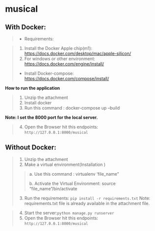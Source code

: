 # musical

## With Docker:

> - Requirements:

> 1. Install the Docker Apple chip(m1): https://docs.docker.com/desktop/mac/apple-silicon/
> 2. For windows or other environment: https://docs.docker.com/engine/install/
> - Install Docker-compose: https://docs.docker.com/compose/install/

**How to run the application**

> 1. Unzip the attachment 
> 2. Install docker
> 3. Run this command : docker-compose up –build 
>
**Note: I set the 8000 port for the local server.**
> 4. Open the Browser hit this endpoints: ```http://127.0.0.1:8000/musical```

## Without Docker:
> 1. Unzip the attachment
> 2. Make a virtual environment(Installation )
   >> a. Use this command : virtualenv ‘file_name”
   >> >
   >> b. Activate the Virtual Environment: source “file_name”/bin/activate
 >
> 3. Run the requirements: ```pip install -r requirements.txt```
Note: requirements.txt file is already available in the attachment file.

> 4. Start the server:```python manage.py runserver```
> 5. Open the Browser hit this endpoints: ```http://127.0.0.1:8000/musical```

